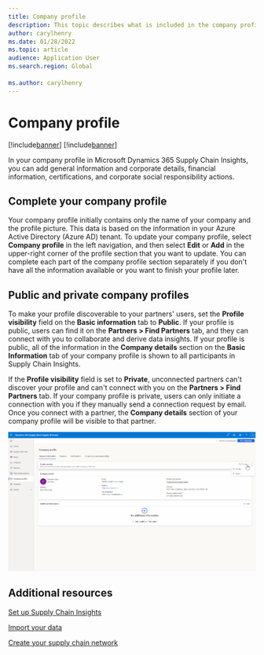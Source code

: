 ```yaml
---
title: Company profile
description: This topic describes what is included in the company profile in Microsoft Dynamics 365 Supply Chain Insights. It also explains the purpose of company profiles.
author: carylhenry
ms.date: 01/28/2022
ms.topic: article
audience: Application User
ms.search.region: Global

ms.author: carylhenry
---
```


# Company profile

[!include[banner](includes/banner.md)]
[!include[banner](includes/preview-banner.md)]

In your company profile in Microsoft Dynamics 365 Supply Chain Insights, you can add general information and corporate details, financial information, certifications, and corporate social responsibility actions.

## Complete your company profile

Your company profile initially contains only the name of your company and the profile picture. This data is based on the information in your Azure Active Directory (Azure AD) tenant. To update your company profile, select **Company profile** in the left navigation, and then select **Edit** or **Add** in the upper-right corner of the profile section that you want to update. You can complete each part of the company profile section separately if you don't have all the information available or you want to finish your profile later.

## Public and private company profiles

To make your profile discoverable to your partners' users, set the **Profile visibility** field on the **Basic information** tab to **Public**. If your profile is public, users can find it on the **Partners \> Find Partners** tab, and they can connect with you to collaborate and derive data insights. If your profile is public, all of the information in the **Company details** section on the **Basic Information** tab of your company profile is shown to all participants in Supply Chain Insights.

If the **Profile visibility** field is set to **Private**, unconnected partners can't discover your profile and can't connect with you on the **Partners \> Find Partners** tab. If your company profile is private, users can only initiate a connection with you if they manually send a connection request by email. Once you connect with a partner, the **Company details** section of your company profile will be visible to that partner. 

![Company profile page in Supply Chain Insights, showing the options on the drop-down menu that is used to switch profile visibility on and off.](media/company-profile-visibility-toggle.png)

## Additional resources

[Set up Supply Chain Insights](set-up.md)

[Import your data](ingest-data.md)

[Create your supply chain network](partners.md)
